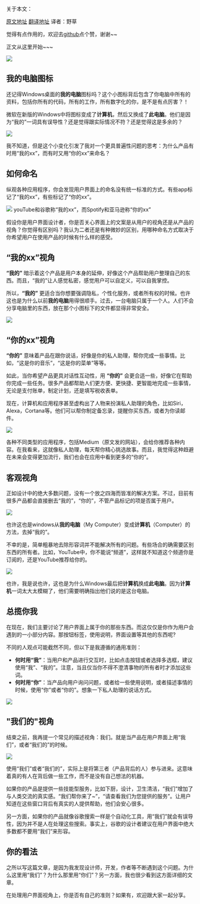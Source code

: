 
关于本文：

[原文地址](https://medium.com/@jsaito/is-this-my-interface-or-yours-b09a7a795256)   [翻译地址](https://github.com/fezaoduke/TranslationInstitute/blob/master/%E8%B0%88%E8%B0%88%E4%BA%A7%E5%93%81%E8%A7%86%E8%A7%92%EF%BC%9A%E4%BD%A0%E7%9A%84%EF%BC%8C%E8%BF%98%E6%98%AF%E6%88%91%E7%9A%84%EF%BC%9F.md)   译者：野草

觉得有点作用的，欢迎去[github](https://github.com/fezaoduke/TranslationInstitute/)点个赞，谢谢~~

正文从这里开始~~~

![](https://cdn-images-1.medium.com/max/800/1*FSoH96S_iF4tHvU9sr-VSw.png)

## **我的电脑**图标

还记得Windows桌面的**我的电脑**图标吗？这个小图标背后包含了你电脑中所有的资料，包括你所有的代码，所有的工作，所有数字化的你，是不是有点厉害？！

微软在新版的Windows中将图标变成了**计算机**，然后又换成了**此电脑**。他们是因为“我的”一词具有误导性？还是觉得跟实际情况不符？还是觉得这是多余的？

![](https://cdn-images-1.medium.com/max/800/1*7Pe_Es0h36CSnm8mAwiyKg.png)

我不知道，但是这个小变化引发了我对一个更具普遍性问题的思考：为什么产品有时用“我的xx”，而有时又用“你的xx”来命名？

## 如何命名

纵观各种应用程序，你会发现用户界面上的命名没有统一标准的方式。有些app标记了“我的xx”，有些标记了“你的xx”。

![](https://cdn-images-1.medium.com/max/800/1*6RGScro3MQWfFOKwMcWdfQ.png)
youTube和谷歌称“我的xx”，而Spotify和亚马逊称“你的xx”

假设你是用户界面设计者，你是否关心界面上的文案是从用户的视角还是从产品的视角？你觉得有区别吗？我认为二者还是有种微妙的区别，用哪种命名方式取决于你希望用户在使用产品的时候有什么样的感受。

## “我的xx”视角

**“我的”** 暗示着这个产品是用户本身的延伸，好像这个产品帮助用户整理自己的东西。而且，“我的”让人感觉私密，感觉用户可以自定义，可以自我掌控。

所以，**“我的”** 更适合当你想要强调隐私，个性化服务，或者所有权的时候。也许这也是为什么以前**我的电脑**用得很顺手。过去，一台电脑只属于一个人。人们不会分享电脑里的东西，放在那个小图标下的文件都显得非常安全。


![](https://cdn-images-1.medium.com/max/800/1*CBuJNMWTdjmsAd52_ak-yw.png)

## “你的xx”视角

**“你的”** 意味着产品在跟你说话，好像是你的私人助理，帮你完成一些事情。比如，“这是你的音乐”，“这是你的菜单”等等。

如此，当你希望产品更具对话性互动性，用 **“你的”** 会更合适一些，好像它在帮助你完成一些任务。很多产品都帮助人们更方便、更快捷、更智能地完成一些事情，无论是支付账单，制定计划，还是填写税收表单。

现在，计算机和应用程序甚至虚构出了人物来扮演私人助理的角色，比如Siri，Alexa，Cortana等。他们可以帮你制定备忘录，提醒你买东西，或者为你读邮件。

![](https://cdn-images-1.medium.com/max/800/1*q38gRqcD-97pTrk6La77Jg.png)

各种不同类型的应用程序，包括Medium（原文发的网站），会给你推荐各种内容。在我看来，这就像私人助理，每天帮你精心挑选故事。而且，我觉得这种趋避在未来会变得更加流行，我们也会在应用中看到更多的“你的”。

## 客观视角

正如设计中的绝大多数问题，没有一个放之四海而皆准的解决方案。不过，目前有很多产品都会直接删去“我的”，“你的”，不管产品标记的项是否属于用户。

![](https://cdn-images-1.medium.com/max/800/1*s-QfnkF03KVaWY4ueufJSw.png)

也许这也是windows从**我的电脑**（My Computer）变成**计算机**（Computer）的方法，去掉“我的”。

不幸的是，简单粗暴地去除形容词并不能解决所有的问题。有些场合的确需要区别东西的所有者。比如，YouTube中，你不能说“频道”，这样就不知道这个频道你是订阅的，还是YouTube推荐给你的。

![](https://cdn-images-1.medium.com/max/800/1*8XoJD0AI-3RhRpaOpDnWRw.png)

也许，我是说也许，这也是为什么Windows最后把**计算机**换成**此电脑**。因为**计算机**一词太大太模糊了，他们需要明确指出他们说的是这台电脑。

## 总揽你我

在现在，我们主要讨论了用户界面上属于你的那些东西。而这仅仅是你作为用户会遇到的一小部分内容。那按钮标签，使用说明，界面设置等其他的东西呢?

不同的人观点可能截然不同，但以下是我遵循的通用准则：

+ **何时用“我”**：当用户和产品进行交互时，比如点击按钮或者选择多选框，建议使用“我”、“我的”。注意，当且仅当你不得不澄清事物的所有者时才添加这些词。
+ **何时用“你”**：当产品向用户询问问题，或者给一些使用说明，或者描述事情的时候，使用“你”或者“你的”。想象一下私人助理的说话方式。

![](https://cdn-images-1.medium.com/max/800/1*vqy--G3cI1dGtSis85bB_Q.png)

## "我们的"视角

结束之前，我再提一个常见的描述视角：我们。就是当产品在用户界面上用“我们”，或者“我们的”的时候。

![](https://cdn-images-1.medium.com/max/800/1*A6IzDFrHX-4OC6mEctAxpg.png)


使用“我们”或者“我们的”，实际上是将第三者（产品背后的人）参与进来。这意味着真的有人在背后做一些工作，而不是没有自己想法的机器。

如果你的产品是提供一些技能型服务，比如下厨，设计，卫生清洁，“我们”增加了与人类交流的真实感。“我们帮你来了~”，“请查看我们为您提供的服务”。让用户知道在这些窗口背后有真实的人提供帮助，他们会安心很多。

另一方面，如果你的产品就像谷歌搜索一样是个自动化工具，用“我们”就会有误导性，因为并不是人在处理这些搜索。事实上，谷歌的设计者建议在用户界面中绝大多数都不要用“我们”来形容。

## 你的看法

之所以写这篇文章，是因为我发现设计师，开发，作者等不断遇到这个问题。为什么这里用“我们”？为什么那里用“你们”？另一方面，我也很少看到这方面详细的文章。

在处理用户界面视角上，你是否有自己的准则？如果有，欢迎跟大家一起分享。

